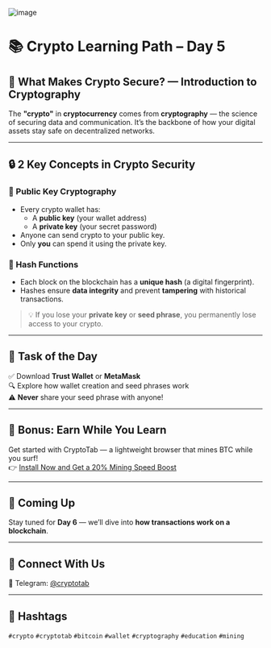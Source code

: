 ![image](https://github.com/user-attachments/assets/04623f60-2e61-4f12-abb1-cc137707984e)
# 📚 Crypto Learning Path – Day 5
## 🔐 What Makes Crypto Secure? — Introduction to Cryptography

The **"crypto"** in **cryptocurrency** comes from **cryptography** — the science of securing data and communication. It’s the backbone of how your digital assets stay safe on decentralized networks.

---

## 🔒 2 Key Concepts in Crypto Security

### 🔑 Public Key Cryptography
- Every crypto wallet has:
  - A **public key** (your wallet address)
  - A **private key** (your secret password)
- Anyone can send crypto to your public key.
- Only **you** can spend it using the private key.

### 🧩 Hash Functions
- Each block on the blockchain has a **unique hash** (a digital fingerprint).
- Hashes ensure **data integrity** and prevent **tampering** with historical transactions.

> 💡 If you lose your **private key** or **seed phrase**, you permanently lose access to your crypto.

---

## 🧠 Task of the Day

✅ Download **Trust Wallet** or **MetaMask**  
🔍 Explore how wallet creation and seed phrases work  
⚠️ **Never** share your seed phrase with anyone!

---

## 🚀 Bonus: Earn While You Learn

Get started with CryptoTab — a lightweight browser that mines BTC while you surf!  
👉 [Install Now and Get a 20% Mining Speed Boost](https://cryptotabbrowser.com/landing/80/17412792)

---

## 📅 Coming Up

Stay tuned for **Day 6** — we’ll dive into **how transactions work on a blockchain**.

---

## 🔵 Connect With Us
📲 Telegram: [@cryptotab](https://t.me/cryptotab)

---

## 📢 Hashtags
`#crypto` `#cryptotab` `#bitcoin` `#wallet` `#cryptography` `#education` `#mining`
